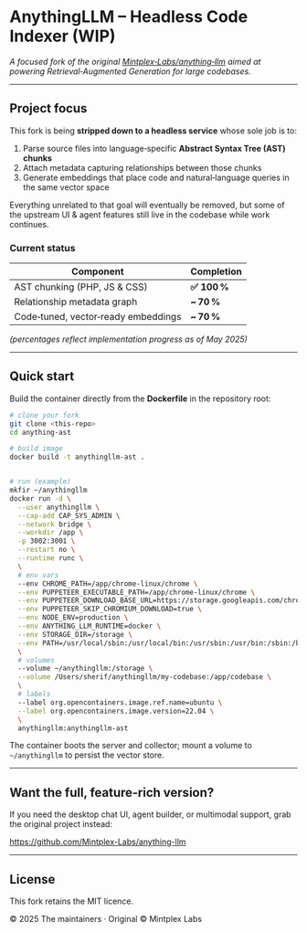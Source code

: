 
# AnythingLLM – Headless Code Indexer (WIP)
*A focused fork of the original [Mintplex‑Labs/anything‑llm](https://github.com/Mintplex-Labs/anything-llm) aimed at powering Retrieval‑Augmented Generation for large codebases.*

---

## Project focus

This fork is being **stripped down to a headless service** whose sole job is to:

1. Parse source files into language‑specific **Abstract Syntax Tree (AST) chunks**  
2. Attach metadata capturing relationships between those chunks  
3. Generate embeddings that place code and natural‑language queries in the same vector space  

Everything unrelated to that goal will eventually be removed, but some of the upstream UI & agent features still live in the codebase while work continues.

### Current status

| Component | Completion |
|-----------|------------|
| AST chunking (PHP, JS & CSS) | **✅ 100 %** |
| Relationship metadata graph | **~ 70 %** |
| Code‑tuned, vector‑ready embeddings | **~ 70 %** |

*(percentages reflect implementation progress as of May 2025)*

---

## Quick start

Build the container directly from the **Dockerfile** in the repository root:

```bash
# clone your fork
git clone <this-repo>
cd anything-ast

# build image
docker build -t anythingllm-ast .


# run (example)
mkfir ~/anythingllm
docker run -d \
  --user anythingllm \
  --cap-add CAP_SYS_ADMIN \
  --network bridge \
  --workdir /app \
  -p 3002:3001 \
  --restart no \
  --runtime runc \
  \
  # env vars
  --env CHROME_PATH=/app/chrome-linux/chrome \
  --env PUPPETEER_EXECUTABLE_PATH=/app/chrome-linux/chrome \
  --env PUPPETEER_DOWNLOAD_BASE_URL=https://storage.googleapis.com/chrome-for-testing-public \
  --env PUPPETEER_SKIP_CHROMIUM_DOWNLOAD=true \
  --env NODE_ENV=production \
  --env ANYTHING_LLM_RUNTIME=docker \
  --env STORAGE_DIR=/storage \
  --env PATH=/usr/local/sbin:/usr/local/bin:/usr/sbin:/usr/bin:/sbin:/bin \
  \
  # volumes
  --volume ~/anythingllm:/storage \
  --volume /Users/sherif/anythingllm/my-codebase:/app/codebase \
  \
  # labels
  --label org.opencontainers.image.ref.name=ubuntu \
  --label org.opencontainers.image.version=22.04 \
  \
  anythingllm:anythingllm-ast
```

The container boots the server and collector; mount a volume to `~/anythingllm` to persist the vector store.

---

## Want the full, feature‑rich version?

If you need the desktop chat UI, agent builder, or multimodal support, grab the original project instead:

<https://github.com/Mintplex-Labs/anything-llm>

---

## License

This fork retains the MIT licence.

© 2025 The maintainers · Original © Mintplex Labs
